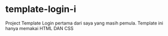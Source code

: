 # template-login-i
Project Template Login pertama dari saya yang masih pemula. Template ini hanya memakai HTML DAN CSS

